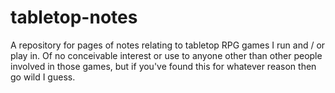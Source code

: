 # tabletop-notes
A repository for pages of notes relating to tabletop RPG games I run and / or play in. Of no conceivable interest or use to anyone other than other people involved in those games, but if you've found this for whatever reason then go wild I guess.
